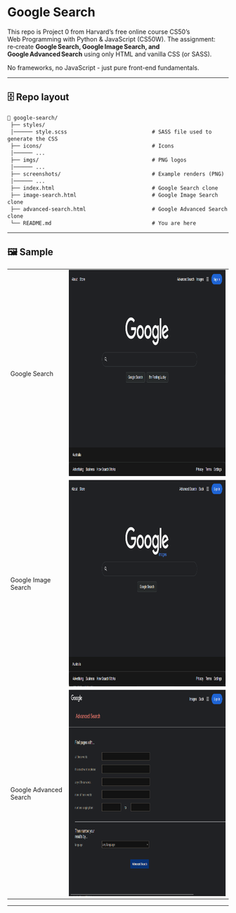 # Google Search

This repo is Project 0 from Harvard’s free online course CS50’s Web Programming with Python & JavaScript (CS50W).
The assignment: re‑create **Google Search, Google Image Search, and Google Advanced Search** using only HTML and vanilla CSS (or SASS). 

No frameworks, no JavaScript - just pure front-end fundamentals.

---
## 🗄️ Repo layout 
```
📂 google-search/
 ├── styles/
 │────── style.scss                           # SASS file used to generate the CSS
 ├── icons/                                   # Icons
 │────── ...
 ├── imgs/                                    # PNG logos
 │────── ...
 ├── screenshots/                             # Example renders (PNG)
 │────── ...
 ├── index.html                               # Google Search clone
 ├── image-search.html                        # Google Image Search clone
 ├── advanced-search.html                     # Google Advanced Search clone
 └── README.md                                # You are here
```

---

## 🖼️ Sample

<table>
  <tr>
    <td>Google Search</td>
    <td><img src="screenshots/google.png" width=700 height=470></td>
  </tr>
  <tr>
     <td>Google Image Search</td>
     <td><img src="screenshots/google-img.png" width=700 height=470></td>
  </tr>
  <tr>
      <td>Google Advanced Search</td>
    <td><img src="screenshots/google-adv.png" width=700 height=470></td>
  </tr>
 </table>
    
---
